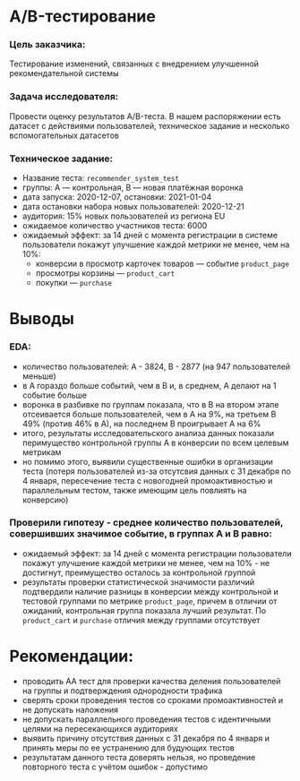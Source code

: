 # A/B-тестирование

### Цель заказчика:
Тестирование изменений, связанных с внедрением улучшенной рекомендательной системы

### Задача исследователя:
Провести оценку результатов A/B-теста. В нашем распоряжении есть датасет с действиями пользователей, техническое задание и несколько вспомогательных датасетов

### Техническое задание:
- Название теста: `recommender_system_test`
- группы: А — контрольная, B — новая платёжная воронка
- дата запуска: 2020-12-07, остановки: 2021-01-04
- дата остановки набора новых пользователей: 2020-12-21
- аудитория: 15% новых пользователей из региона EU
- ожидаемое количество участников теста: 6000
- ожидаемый эффект: за 14 дней с момента регистрации в системе пользователи покажут улучшение каждой метрики не менее, чем на 10%:
    - конверсии в просмотр карточек товаров — событие `product_page`
    - просмотры корзины — `product_cart`
    - покупки — `purchase`

# Выводы

### EDA:

- количество пользователей: А - 3824, В - 2877 (на 947 пользователей меньше)
- в А гораздо больше событий, чем в В и, в среднем, А делают на 1 событие больше
- воронка в разбивке по группам показала, что в В на втором этапе отсеивается больше пользователей, чем в А на 9%, на третьем В 49% (против 46% в А), на последнем В проигрывает А на 6%
- итого, результаты исследовательского анализа данных показали перимущество контрольной группы А в конверсии по всем целевым метрикам
- но помимо этого, выявили существенные ошибки в организации теста (потеря пользователей из-за отсутсвия данных с 31 декабря по 4 января, пересечение теста с новогодней промоактивностью и параллельным тестом, также имеющим цель повлиять на конверсию)

### Проверили гипотезу - среднее количество пользователей, совершивших значимое событие, в группах A и B равно:
- ожидаемый эффект: за 14 дней с момента регистрации пользователи покажут улучшение каждой метрики не менее, чем на 10% - не достигнут, преимущество осталось за контрольной группой
- результаты проверки статистической значимости различий подтвердили наличие разницы в конверсии между контрольной и тестовой группами по метрике `product_page`, причем в отличии от ожиданий, контрольная группа показала лучший результат. По `product_cart` и `purchase` отличия между группами отсутствует

# Рекомендации:
- проводить АА тест для проверки качества деления пользователей на группы и подтверждения однородности трафика
- сверять сроки проведения тестов со сроками промоактивностей и не допускать наложения
- не допускать параллельного проведения тестов с идентичными целями на пересекающихся аудиториях
- выявить причину отсутствия данных с 31 декабря по 4 января и принять меры по ее устранению для будующих тестов
- результатам данного теста доверять нельзя, но проведение повторного теста с учётом ошибок - допустимо
